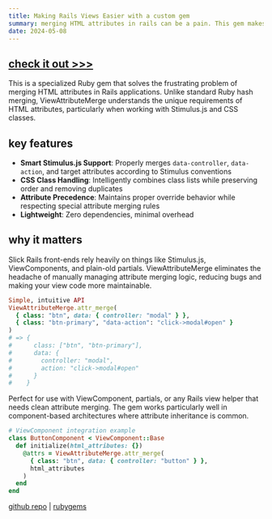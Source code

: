 ```yaml
---
title: Making Rails Views Easier with a custom gem
summary: merging HTML attributes in rails can be a pain. This gem makes it easier.
date: 2024-05-08
---
```


## [check it out >>>](https://github.com/teebl/view_attribute_merge) 

This is a specialized Ruby gem that solves the frustrating problem of merging HTML attributes in Rails applications. Unlike standard Ruby hash merging, ViewAttributeMerge understands the unique requirements of HTML attributes, particularly when working with Stimulus.js and CSS classes.

## key features

- **Smart Stimulus.js Support**: Properly merges `data-controller`, `data-action`, and target attributes according to Stimulus conventions
- **CSS Class Handling**: Intelligently combines class lists while preserving order and removing duplicates
- **Attribute Precedence**: Maintains proper override behavior while respecting special attribute merging rules
- **Lightweight**: Zero dependencies, minimal overhead

## why it matters

Slick Rails front-ends rely heavily on things like Stimulus.js, ViewComponents, and plain-old partials. ViewAttributeMerge eliminates the headache of manually managing attribute merging logic, reducing bugs and making your view code more maintainable.

```ruby
Simple, intuitive API
ViewAttributeMerge.attr_merge(
  { class: "btn", data: { controller: "modal" } },
  { class: "btn-primary", "data-action": "click->modal#open" }
)
# => {
#      class: ["btn", "btn-primary"],
#      data: {
#        controller: "modal",
#        action: "click->modal#open"
#      }
#    }
```

Perfect for use with ViewComponent, partials, or any Rails view helper that needs clean attribute merging. The gem works particularly well in component-based architectures where attribute inheritance is common.

```ruby
# ViewComponent integration example
class ButtonComponent < ViewComponent::Base
  def initialize(html_attributes: {})
    @attrs = ViewAttributeMerge.attr_merge(
      { class: "btn", data: { controller: "button" } },
      html_attributes
    )
  end
end
```

[github repo](https://github.com/teebl/view_attribute_merge) | [rubygems](https://rubygems.org/gems/view_attribute_merge)
